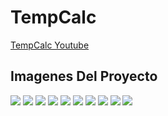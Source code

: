 # TempCalc
[TempCalc Youtube](https://youtu.be/tKX7ozDHj1o)

## Imagenes Del Proyecto
![](https://github.com/FranciscoRam/TempCalc/blob/master/ImagenesNoimp/01.png)
![](https://github.com/FranciscoRam/TempCalc/blob/master/ImagenesNoimp/02.png)
![](https://github.com/FranciscoRam/TempCalc/blob/master/ImagenesNoimp/03.png)
![](https://github.com/FranciscoRam/TempCalc/blob/master/ImagenesNoimp/04.png)
![](https://github.com/FranciscoRam/TempCalc/blob/master/ImagenesNoimp/05.png)
![](https://github.com/FranciscoRam/TempCalc/blob/master/ImagenesNoimp/06.png)
![](https://github.com/FranciscoRam/TempCalc/blob/master/ImagenesNoimp/07.png)
![](https://github.com/FranciscoRam/TempCalc/blob/master/ImagenesNoimp/08.png)
![](https://github.com/FranciscoRam/TempCalc/blob/master/ImagenesNoimp/09.png)
![](https://github.com/FranciscoRam/TempCalc/blob/master/ImagenesNoimp/10.png)